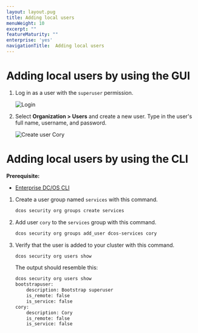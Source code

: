 ```yaml
---
layout: layout.pug
title: Adding local users
menuWeight: 10
excerpt: ""
featureMaturity: ""
enterprise: 'yes'
navigationTitle:  Adding local users
---
```




# Adding local users by using the GUI

1. Log in as a user with the `superuser` permission.
   
   ![Login](/1.9/img/gui-installer-login-ee.gif)

1. Select **Organization > Users** and create a new user. Type in the user's full name, username, and password. 
        
   ![Create user Cory](/1.9/img/service-group3.png)
   
   
# Adding local users by using the CLI

**Prerequisite:**
- [Enterprise DC/OS CLI](/1.9/cli/enterprise-cli/)


1.  Create a user group named `services` with this command.

    ```bash
    dcos security org groups create services
    ```
    
1.  Add user `cory` to the `services` group with this command. 

    ```bash
    dcos security org groups add_user dcos-services cory
    ```
    
1.  Verify that the user is added to your cluster with this command.

    ```bash
    dcos security org users show
    ```
    
    The output should resemble this:
    
    ```bash
    dcos security org users show
    bootstrapuser:
        description: Bootstrap superuser
        is_remote: false
        is_service: false
    cory:
        description: Cory
        is_remote: false
        is_service: false
    ```

